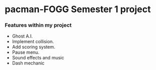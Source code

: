 # pacman-FOGG Semester 1 project

### Features within my project
- Ghost A.I.
- Implement collision.
- Add scoring system.
- Pause menu.
- Sound effects and music
- Dash mechanic
